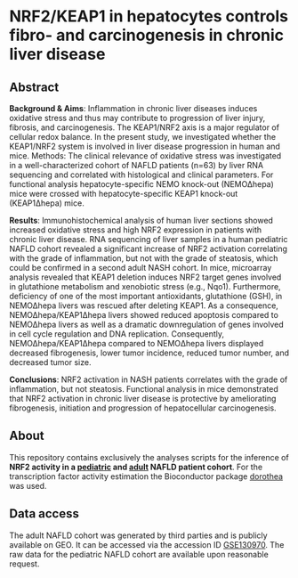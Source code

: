 # NRF2/KEAP1 in hepatocytes controls fibro- and carcinogenesis in chronic liver disease

## Abstract
__Background & Aims__: Inflammation in chronic liver diseases induces oxidative stress and thus may contribute to progression of liver injury, fibrosis, and carcinogenesis. The KEAP1/NRF2 axis is a major regulator of cellular redox balance. In the present study, we investigated whether the KEAP1/NRF2 system is involved in liver disease progression in human and mice.
Methods: The clinical relevance of oxidative stress was investigated in a well-characterized cohort of NAFLD patients (n=63) by liver RNA sequencing and correlated with histological and clinical parameters. For functional analysis hepatocyte-specific NEMO knock-out (NEMO∆hepa) mice were crossed with hepatocyte-specific KEAP1 knock-out (KEAP1∆hepa) mice.

__Results__: Immunohistochemical analysis of human liver sections showed increased oxidative stress and high NRF2 expression in patients with chronic liver disease. RNA sequencing of liver samples in a human pediatric NAFLD cohort revealed a significant increase of NRF2 activation correlating with the grade of inflammation, but not with the grade of steatosis, which could be confirmed in a second adult NASH cohort. In mice, microarray analysis revealed that KEAP1 deletion induces NRF2 target genes involved in glutathione metabolism and xenobiotic stress (e.g., Nqo1). Furthermore, deficiency of one of the most important antioxidants, glutathione (GSH), in NEMO∆hepa livers was rescued after deleting KEAP1. As a consequence, NEMO∆hepa/KEAP1∆hepa livers showed reduced apoptosis compared to NEMO∆hepa livers as well as a dramatic downregulation of genes involved in cell cycle regulation and DNA replication. Consequently,
NEMO∆hepa/KEAP1∆hepa compared to NEMOΔhepa livers displayed decreased fibrogenesis, lower tumor incidence, reduced tumor number, and decreased tumor size. 

__Conclusions__: NRF2 activation in NASH patients correlates with the grade of inflammation, but not steatosis. Functional analysis in mice demonstrated that NRF2 activation in chronic liver disease is protective by ameliorating fibrogenesis, initiation and progression of hepatocellular carcinogenesis. 

## About
This repository contains exclusively the analyses scripts for the inference of **NRF2 activity in a [pediatric](https://github.com/saezlab/NRF2-activity-in-CLD/blob/master/analyses/pediatric_nafld_cohort.Rmd) and [adult](https://github.com/saezlab/NRF2-activity-in-CLD/blob/master/analyses/adult_nafld_cohort.Rmd) NAFLD patient cohort**. For the transcription factor activity estimation the Bioconductor package [dorothea](https://saezlab.github.io/dorothea/) was used.

## Data access
The adult NAFLD cohort was generated by third parties and is publicly available on GEO. It can be accessed via the accession ID [GSE130970](https://www.ncbi.nlm.nih.gov/geo/query/acc.cgi?acc=GSE130970). The raw data for the pediatric NAFLD cohort are available upon reasonable request.
